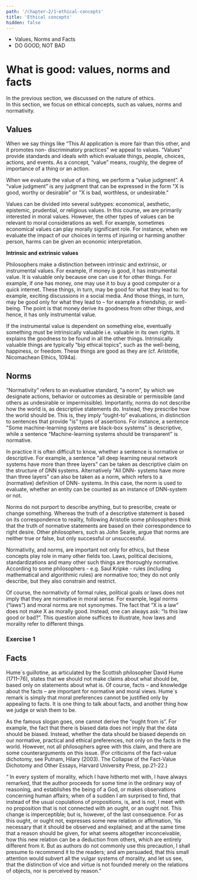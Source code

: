 ```yaml
---
path: '/chapter-2/1-ethical-concepts'
title: 'Ethical concepts'
hidden: false
---
```


<text-box variant='Intro' name='Learning objectives'>

- Values, Norms and Facts
- DO GOOD, NOT BAD

</text-box>

# What is good: values, norms and facts

In the previous section, we discussed on the nature of ethics. <br>
In this section, we focus on ethical concepts, such as values, norms and normativity.

## Values

When we say things like “This AI application is more fair than this other, and it promotes non-
discriminatory practices” we appeal to values. “Values” provide standards and ideals with which
evaluate things, people, choices, actions, and events. As a concept, “value” means, roughly, the
degree of importance of a thing or an action.

When we evaluate the value of a thing, we perform a “value judgment”. A “value judgment” is any
judgment that can be expressed in the form "X is good, worthy or desirable" or "X is bad, worthless,
or undesirable."

Values can be divided into several subtypes: economical, aesthetic, epistemic, prudential, or
religious values. In this course, we are primarily interested in moral values. However, the other
types of values can be relevant to moral considerations as well. For example, sometimes economical
values can play morally significant role. For instance, when we evaluate the impact of our choices
in terms of injuring or harming another person, harms can be given an economic interpretation.

**Intrinsic and extrinsic values**

Philosophers make a distinction between intrinsic and extrinsic, or instrumental values. For
example, if money is good, it has instrumental value. It is valuable only because one can use it for
other things. For example, if one has money, one may use it to buy a good computer or a quick
internet. These things, in turn, may be good for what they lead to: for example, exciting discussions
in a social media. And those things, in turn, may be good only for what they lead to – for example a
friendship, or well-being. The point is that money derive its goodness from other things, and hence,
it has only instrumental value.

If the instrumental value is dependent on something else, eventually something must be intrinsically
valuable i.e. valuable in its own rights. It explains the goodness to be found in all the other things.
Intrinsically valuable things are typically “big ethical topics”, such as the well-being, happiness, or
freedom. These things are good as they are (cf. Aristotle, Nicomachean Ethics, 1094a).

## Norms

“Normativity” refers to an evaluative standard, “a norm”, by which we designate actions, behavior
or outcomes as desirable or permissible (and others as undesirable or impermissible). Importantly,
norms do not describe how the world is, as descriptive statements do. Instead, they prescribe how
the world should be. This is, they imply “ought-to” evaluations, in distinction to sentences that
provide "is" types of assertions. For instance, a sentence "Some machine-learning systems are
black-box systems" is descriptive, while a sentence “Machine-learning systems should be
transparent" is normative.

In practice it is often difficult to know, whether a sentence is normative or descriptive. For example,
a sentence "all deep learning neural network systems have more than three layers" can be taken as
descriptive claim on the structure of DNN systems. Alternatively "All DNN- systems have more
than three layers” can also be taken as a norm, which refers to a (normative) definition of DNN-
systems. In this case, the norm is used to evaluate, whether an entity can be counted as an instance
of DNN-system or not.

Norms do not purport to describe anything, but to prescribe, create or change something. Whereas
the truth of a descriptive statement is based on its correspondence to reality, following Aristotle
some philosophers think that the truth of normative statements are based on their correspondence to
right desire. Other philosophers, such as John Searle, argue that norms are neither true or false, but
only successful or unsuccessful.

Normativity, and norms, are important not only for ethics, but these concepts play role in many
other fields too. Laws, political decisions, standardizations and many other such things are
thoroughly normative. According to some philosophers - e.g. Saul Kripke - rules (including
mathematical and algorithmic rules) are normative too; they do not only describe, but they also
constrain and restrict.

Of course, the normativity of formal rules, political goals or laws does not imply that they are
normative in moral sense. For example, legal norms (“laws”) and moral norms are not synonymes.
The fact that “X is a law” does not make X as morally good. Instead, one can always ask: “Is this
law good or bad?”. This question alone suffices to illustrate, how laws and morality refer to
different things.

### Exercise 1

## Facts

Hume´s guillotine, as articulated by the Scottish philosopher David Hume (1711–76), states that we
should not make claims about what should be, based only on statements about what is. Of course,
facts – and knowledge about the facts – are important for normative and moral views. Hume´s
remark is simply that moral preferences cannot be justified only by appealing to facts. It is one thing
to talk about facts, and another thing how we judge or wish them to be.

As the famous slogan goes, one cannot derive the “ought from is”. For example, the fact that there
is biased data does not imply that the data should be biased. Instead, whether the data should be
biased depends on our normative, practical and ethical preferences, not only on the facts in the
world. However, not all philosophers agree with this claim, and there are some counterarguments on this issue. (For criticisms of the fact-value dichotomy, see Putnam, Hilary (2003). The Collapse
of the Fact-Value Dichotomy and Other Essays, Harvard University Press, pp.21-22.)

<text-box variant="hint" name="D. Hume: A Treatise of Human Nature (1739)">

“ In every system of morality, which I have hitherto met with, I have always remarked, that the
author proceeds for some time in the ordinary way of reasoning, and establishes the being of a God,
or makes observations concerning human affairs; when of a sudden I am surprised to find, that
instead of the usual copulations of propositions, is, and is not, I meet with no proposition that is not
connected with an ought, or an ought not. This change is imperceptible; but is, however, of the last
consequence. For as this ought, or ought not, expresses some new relation or affirmation, 'tis
necessary that it should be observed and explained; and at the same time that a reason should be
given, for what seems altogether inconceivable, how this new relation can be a deduction from
others, which are entirely different from it. But as authors do not commonly use this precaution, I
shall presume to recommend it to the readers; and am persuaded, that this small attention would
subvert all the vulgar systems of morality, and let us see, that the distinction of vice and virtue is not
founded merely on the relations of objects, nor is perceived by reason.”

</text-box>
